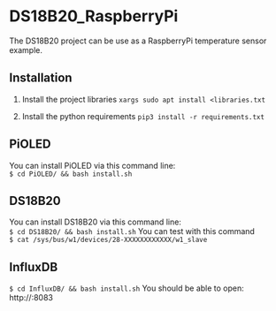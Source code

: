 # DS18B20_RaspberryPi
The DS18B20 project can be use as a RaspberryPi temperature sensor example. 

## Installation
1. Install the project libraries
`xargs sudo apt install <libraries.txt`

2. Install the python requirements
`pip3 install -r requirements.txt`

## PiOLED
You can install PiOLED via this command line:<br>
`
$ cd PiOLED/ && bash install.sh
`

## DS18B20
You can install DS18B20 via this command line:<br>
`
$ cd DS18B20/ && bash install.sh
`
You can test with this command <br>
`
$ cat /sys/bus/w1/devices/28-XXXXXXXXXXXX/w1_slave
`

## InfluxDB

`
$ cd InfluxDB/ && bash install.sh
`
You should be able to open: http://<ip>:8083<br>

